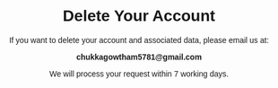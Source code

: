 <!DOCTYPE html>
<html lang="en">
<head>
    <meta charset="UTF-8">
    <meta name="viewport" content="width=device-width, initial-scale=1.0">
    <title>Delete Account</title>
    <style>
        body {
            font-family: Arial, sans-serif;
            text-align: center;
            padding: 20px;
        }
        .container {
            max-width: 600px;
            margin: auto;
        }
    </style>
</head>
<body>
    <div class="container">
        <h1>Delete Your Account</h1>
        <p>If you want to delete your account and associated data, please email us at:</p>
        <p><strong>chukkagowtham5781@gmail.com</strong></p>
        <p>We will process your request within 7 working days.</p>
    </div>
</body>
</html>
